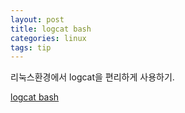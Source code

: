 ```yaml
---
layout: post
title: logcat bash 
categories: linux
tags: tip
---
```


리눅스환경에서 logcat을 편리하게 사용하기.

[logcat bash ](https://github.com/VintageAppMaker/logcat_bash)
